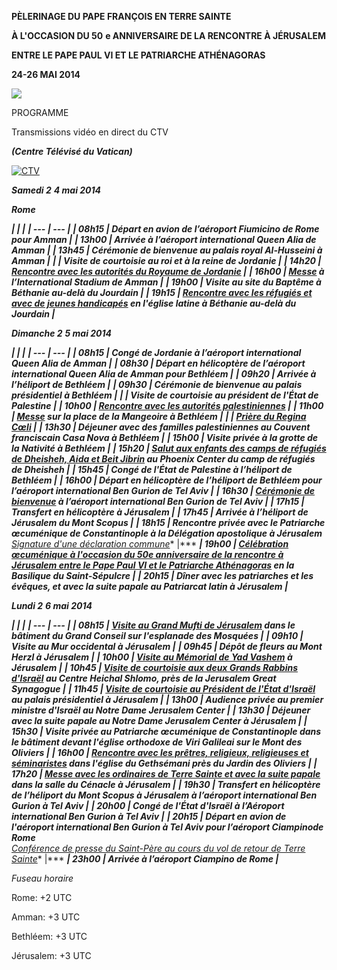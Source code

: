 **PÈLERINAGE DU PAPE FRANÇOIS EN TERRE SAINTE**

**À L'OCCASION DU 50** **e ANNIVERSAIRE DE LA RENCONTRE À JÉRUSALEM**

**ENTRE LE PAPE PAUL VI ET LE PATRIARCHE ATHÉNAGORAS**

**24-26 MAI 2014**

![](/content/dam/francesco/images/travels/2014/img/terra-santa2014_logo.jpg)

PROGRAMME

Transmissions vidéo en direct du CTV

***(Centre Télévisé du Vatican)***

[![CTV](/content/dam/francesco/images/img/player.jpg)](http://www.ctv.va)

***Samedi 2*** ***4 mai 2014***

***Rome***

***|     |     |***
***| --- | --- |***
***| 08h15 | Départ en avion de l’aéroport Fiumicino de Rome pour Amman |***
***| 13h00 | **Arrivée à l’aéroport international Queen Alia de Amman** |***
***| 13h45 | **Cérémonie de bienvenue** au palais royal Al-Husseini à Amman |***
***|  | **Visite de courtoisie au roi et à la reine de Jordanie** |***
***| 14h20 | **[Rencontre avec les autorités du Royaume de Jordanie](http://w2.vatican.va/content/francesco/fr/speeches/2014/may/documents/papa-francesco_20140524_terra-santa-autorita-amman.html)** |***
***| 16h00 | **[Messe](http://w2.vatican.va/content/francesco/fr/homilies/2014/documents/papa-francesco_20140524_terra-santa-omelia-amman.html)** à l’International Stadium de Amman |***
***| 19h00 | **Visite au site du Baptême** à Béthanie au-delà du Jourdain |***
***| 19h15 | **[Rencontre avec les réfugiés et avec de jeunes handicapés](http://w2.vatican.va/content/francesco/fr/speeches/2014/may/documents/papa-francesco_20140524_terra-santa-rifugiati-giovani-disabili.html)** en l'église latine à Béthanie au-delà du Jourdain |***

***Dimanche 2*** ***5 mai 2014***

***|     |     |***
***| --- | --- |***
***| 08h15 | **Congé de Jordanie** à l’aéroport international Queen Alia de Amman |***
***| 08h30 | Départ en hélicoptère de l’aéroport international Queen Alia de Amman pour Bethléem |***
***| 09h20 | Arrivée à l’héliport de Bethléem |***
***| 09h30 | **Cérémonie de bienvenue** au palais présidentiel à Bethléem |***
***|  | **Visite de courtoisie au président de l'État de Palestine** |***
***| 10h00 | [**Rencontre avec les autorités palestiniennes**](http://w2.vatican.va/content/francesco/fr/speeches/2014/may/documents/papa-francesco_20140525_terra-santa-autorita-palestinesi.html) |***
***| 11h00 | **[Messe](http://w2.vatican.va/content/francesco/fr/homilies/2014/documents/papa-francesco_20140525_terra-santa-omelia-bethlehem.html)** sur la place de la Mangeoire à Bethléem |***
***|  | **[Prière du Regina Cœli](http://w2.vatican.va/content/francesco/fr/angelus/2014/documents/papa-francesco_regina-coeli-terra-santa_20140525.html)** |***
***| 13h30 | **Déjeuner avec des familles palestiniennes** au Couvent franciscain Casa Nova à Bethléem |***
***| 15h00 | **Visite privée à la grotte de la Nativité à Bethléem** |***
***| 15h20 | **[Salut aux enfants des camps de réfugiés de Dheisheh, Aida et Beit Jibrin](http://w2.vatican.va/content/francesco/fr/speeches/2014/may/documents/papa-francesco_20140525_terra-santa-bambini-campi-profughi.html)** au Phoenix Center du camp de réfugiés de Dheisheh |***
***| 15h45 | **Congé de l'État de Palestine** à l’héliport de Bethléem |***
***| 16h00 | Départ en hélicoptère de l’héliport de Bethléem pour l’aéroport international Ben Gurion de Tel Aviv |***
***| 16h30 | **[Cérémonie de bienvenue](http://w2.vatican.va/content/francesco/fr/speeches/2014/may/documents/papa-francesco_20140525_terra-santa-cerimonia-benvenuto-tel-aviv.html)** à l’aéroport international Ben Gurion de Tel Aviv |***
***| 17h15 | Transfert en hélicoptère à Jérusalem |***
***| 17h45 | Arrivée à l’héliport de Jérusalem du Mont Scopus |***
***| 18h15 | **Rencontre privée avec le Patriarche œcuménique de Constantinople** à la Délégation apostolique à Jérusalem <br>**[Signature d'une déclaration commune](http://w2.vatican.va/content/francesco/fr/speeches/2014/may/documents/papa-francesco_20140525_terra-santa-dichiarazione-congiunta.html)** |***
***| 19h00 | [**Célébration œcuménique** **à l'occasion du 50e anniversaire de la rencontre à Jérusalem entre le Pape Paul VI et le Patriarche Athénagoras**](http://w2.vatican.va/content/francesco/fr/speeches/2014/may/documents/papa-francesco_20140525_terra-santa-celebrazione-ecumenica.html) en la Basilique du Saint-Sépulcre |***
***| 20h15 | **Dîner avec les patriarches et les évêques, et avec la suite papale** au Patriarcat latin à Jérusalem |***

***Lundi 2*** ***6 mai 2014***

***|     |     |***
***| --- | --- |***
***| 08h15 | **[Visite au Grand Mufti de Jérusalem](http://w2.vatican.va/content/francesco/fr/speeches/2014/may/documents/papa-francesco_20140526_terra-santa-gran-mufti-jerusalem.html)** dans le bâtiment du Grand Conseil sur l'esplanade des Mosquées |***
***| 09h10 | **Visite au Mur occidental** à Jérusalem |***
***| 09h45 | **Dépôt de fleurs au Mont Herzl** à Jérusalem |***
***| 10h00 | **[Visite au Mémorial de Yad Vashem](http://w2.vatican.va/content/francesco/fr/speeches/2014/may/documents/papa-francesco_20140526_terra-santa-memoriale-yad-vashem.html)** à Jérusalem |***
***| 10h45 | **[Visite de courtoisie aux deux Grands Rabbins d'Israël](http://w2.vatican.va/content/francesco/fr/speeches/2014/may/documents/papa-francesco_20140526_terra-santa-visita-rabbini-israele.html)** au Centre Heichal Shlomo, près de la *Jerusalem Great Synagogue* |***
***| 11h45 | **[Visite de courtoisie au Président de l'État d'Israël](http://w2.vatican.va/content/francesco/fr/speeches/2014/may/documents/papa-francesco_20140526_terra-santa-visita-presidente-israele.html)** au palais présidentiel à Jérusalem |***
***| 13h00 | **Audience privée au premier ministre d'Israël** au *Notre Dame Jerusalem Center* |***
***| 13h30 | **Déjeuner avec la suite papale** au Notre Dame Jerusalem Center à Jérusalem |***
***| 15h30 | **Visite privée au Patriarche œcuménique de Constantinople** dans le bâtiment devant l'église orthodoxe de *Viri Galileai* sur le Mont des Oliviers |***
***| 16h00 | **[Rencontre avec les prêtres, religieux, religieuses et séminaristes](http://w2.vatican.va/content/francesco/fr/speeches/2014/may/documents/papa-francesco_20140526_terra-santa-religiosi.html)** dans l'église du Gethsémani près du Jardin des Oliviers |***
***| 17h20 | **[Messe avec les ordinaires de Terre Sainte et avec la suite papale](http://w2.vatican.va/content/francesco/fr/homilies/2014/documents/papa-francesco_20140526_terra-santa-omelia-jerusalem.html)** dans la salle du Cénacle à Jérusalem |***
***| 19h30 | Transfert en hélicoptère de l’héliport du Mont Scopus à Jérusalem à l’aéroport international Ben Gurion à Tel Aviv |***
***| 20h00 | **Congé de l'État d'Israël** à l’Aéroport international Ben Gurion à Tel Aviv |***
***| 20h15 | Départ en avion de l'aéroport international Ben Gurion à Tel Aviv pour l’aéroport Ciampinode Rome <br>**[Conférence de presse du Saint-Père au cours du vol de retour de Terre Sainte](http://w2.vatican.va/content/francesco/fr/speeches/2014/may/documents/papa-francesco_20140526_terra-santa-conferenza-stampa.html)** |***
***| 23h00 | Arrivée à l’aéroport Ciampino de Rome |***

*Fuseau horaire*

Rome: +2 UTC

Amman: +3 UTC

Bethléem: +3 UTC

Jérusalem: +3 UTC